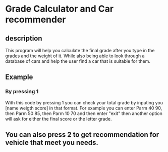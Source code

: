 # Grade Calculator and Car recommender

## description

  This program will help you calculate the final grade after you type in the grades and the weight of it. While also being able to look through a database of cars and help the user find a car that is suitable for them.

## Example

### By pressing 1
  With this code by pressing 1 you can check your total grade by inputing you [name weigth score] in that format. 
  For example you can enter Parm 40 90, then Parm 50 85, then Parm 10 70 and then enter "exit"
  then another option will ask for either the final score or the letter grade.

## You can also press 2 to get recommendation for vehicle that meet you needs.
